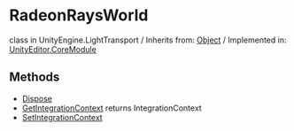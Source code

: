 # RadeonRaysWorld
class in UnityEngine.LightTransport
 / Inherits from: <a href="https://docs.unity3d.com/6000.0/Documentation/ScriptReference/Object.html" target="_blank">Object</a> / Implemented in: <a href="https://docs.unity3d.com/6000.0/Documentation/ScriptReference/UnityEditor.CoreModule.html" target="_blank">UnityEditor.CoreModule</a>
## Methods
- <a href="https://docs.unity3d.com/6000.0/Documentation/ScriptReference/RadeonRaysWorld.Dispose.html" target="_blank">Dispose</a>
- <a href="https://docs.unity3d.com/6000.0/Documentation/ScriptReference/RadeonRaysWorld.GetIntegrationContext.html" target="_blank">GetIntegrationContext</a> returns IntegrationContext
- <a href="https://docs.unity3d.com/6000.0/Documentation/ScriptReference/RadeonRaysWorld.SetIntegrationContext.html" target="_blank">SetIntegrationContext</a>
